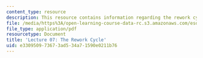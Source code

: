 ```yaml
---
content_type: resource
description: This resource contains information regarding the rework cycle.
file: /media/https%3A/open-learning-course-data-rc.s3.amazonaws.com/esd-36-system-project-management-fall-2012/e330950973673ad534a71590e0211b76_MITESD_36F12_Lec07.pdf
file_type: application/pdf
resourcetype: Document
title: 'Lecture 07: The Rework Cycle'
uid: e3309509-7367-3ad5-34a7-1590e0211b76
---
```

